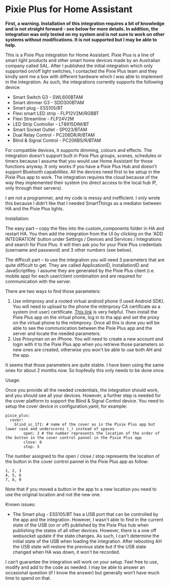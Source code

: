 # Pixie Plus for Home Assistant 

**First, a warning. Installation of this integration requires a bit of knowledge and is not straight forward - see below for more details. In addition, the 
integration was only tested on my system and is not sure to work on other systems without modifications. It is not supported but I may be able to help.** 

This is a Pixie Plus integration for Home Assistant. Pixie Plus is a line of smart light products and other smart home devices made by an Australian
company called SAL. After I published the initial integration which only supported on/off light switches, I contacted the Pixie Plus team and they kindly
sent me a box with different hardware which I was able to implement in the integration. As such, the integrations currently supports the following device:
    
- Smart Switch G3 - SWL600BTAM
- Smart dimmer G3 - SDD300BTAM
- Smart plug - ESS105/BT
- Flexi smart LED strip - FLP12V2M/RGBBT
- Flexi Streamline - FLP24V2M
- LED Strip Controller - LT8915DIM/BT
- Smart Socket Outlet - SP023/BTAM
- Dual Relay Control - PC206DR/R/BTAM
- Blind & Signal Control - PC206BS/R/BTAM

For compatible devices, it supports dimming, colours and effects. The integration doesn't support built in Pixie Plus groups, scenes, schedules or timers 
because I assume that you would use Home Assistant for those functions anyway. It only works if you have a Pixie Plus Hub and doesn't support Bluetooth
capabilities. All the devices need first to be setup in the Pixie Plus app to work. The integration requires the cloud because of the way they implemented 
their system (no direct access to the local hub IP, only through their servers). 

I am not a programmer, and my code is messy and inefficient. I only wrote this because I didn’t like that I needed SmartThings as a mediator between HA and 
the Pixie Plus lights.  

Installation: 

The easy part – copy the files into the custom_components folder in HA and restart HA. You then add the integration from the UI by clicking on the 
'ADD INTEGRATION' button under Settings / Devices and Services / Integrations and search for Pixie Plus. It will then ask you for your Pixie Plus 
credentials (username and password) and 3 other numbers (see below).

The difficult part – to use the integration you will need 3 parameters that are quite difficult to get. They are called ApplicationID, InstallationID and 
JavaScriptKey. I assume they are generated by the Pixie Plus client (i.e. mobile app) for each user/client combination and are required for communication 
with the server. 

There are two ways to find those parameters: 
1. Use mitmproxy and a rooted virtual android phone (I used Android SDK). You will need to upload to the phone the mitmproxy CA certificate as a system 
(not user) certificate. [This link](https://docs.mitmproxy.org/stable/howto-install-system-trusted-ca-android/) is very helpful. Then install the Pixie 
Plus app on the virtual phone, log in to tha app and set the proxy on the virtual phone to the mitmproxy. Once all this is done you will
be able to see the communication between the Pixie Plus app and the server and locate the needed parameters. 
2. Use Proxyman on an iPhone. You will need to create a new account and login with it to the Pixie Plus app when you retrieve those parameters so new ones 
are created, otherwise you won't be able to use both AH and the app.

It seems that those parameters are quite stable. I have been using the same ones for about 2 months now. So hopfeully this only needs to be done once. 

Usage: 

Once you provide all the needed credentials, the integration should work, and you should see all your devices. However, a further step is needed for the 
cover platform to support the Blind & Signal Control device. You need to setup the cover device in configuration.yaml, for example:

```
pixie_plus:
  cover:
    blind_sc_171: # name of the cover as in the Pixie Plus app but lower case and underscores (_) instead of spaces
        open: 2 # the number represents the location of the order of the button in the cover control pannel in the Pixie Plus app
        close: 8
        stop: 5
```
The number assigned to the open / close / stop represents the location of the button in the cover control pannel in the Pixie Plus app as follow:
```
1, 2, 3
4, 5, 6
7, 8, 9
```
Note that if you moved a button in the app to a new location you need to use the original location and not the new one. 

Known issues:
- The Smart plug - ESS105/BT has a USB port that can be controlled by the app and the integration. However, I wasn't able to find in the 
current state of the USB (on or off) published by the Pixie Plus hub when publishing the states of all other devices. However, there is a one off websocket 
update if the state changes. As such, I can't determine the initial state of the USB when loading the integration. After rebooting AH the USB state will 
restore the previous state but if the USB state changed when HA was down, it won't be recorded.

I can’t guarantee the integration will work on your setup. Feel free to use, modify and add to the code as needed. I may be able to answer an occasional 
question (if I know the answer) but generally won’t have much time to spend on that. 
